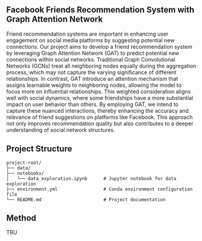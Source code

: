 ## Facebook Friends Recommendation System with Graph Attention Network

Friend recommendation systems are important in enhancing user engagement on social media platforms by suggesting potential new connections. Our project aims to develop a friend recommendation system by leveraging Graph Attention Network (GAT) to predict potential new connections within social networks. Traditional Graph Convolutional Networks (GCNs) treat all neighboring nodes equally during the aggregation process, which may not capture the varying significance of different relationships. In contrast, GAT introduce an attention mechanism that assigns learnable weights to neighboring nodes, allowing the model to focus more on influential relationships. This weighted consideration aligns well with social dynamics, where some friendships have a more substantial impact on user behavior than others. By employing GAT, we intend to capture these nuanced interactions, thereby enhancing the accuracy and relevance of friend suggestions on platforms like Facebook. This approach not only improves recommendation quality but also contributes to a deeper understanding of social network structures.

## Project Structure

```plaintext
project-root/
├── data/                           
├── notebooks/
│   └── data_exploration.ipynb      # Jupyter notebook for data exploration
├── environment.yml                 # Conda environment configuration file
└── README.md                       # Project documentation
```
## Method
TBU
